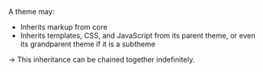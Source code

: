 A theme may:

* Inherits markup from core
* Inherits templates, CSS, and JavaScript from its parent theme, or even its grandparent theme if it is a subtheme

-&gt; This inheritance can be chained together indefinitely.

